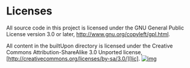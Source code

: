 # Licenses #

All source code in this project is licensed under the GNU General Public License version 3.0 or later, http://www.gnu.org/copyleft/gpl.html.

All content in the builtUpon directory is licensed under the Creative Commons Attribution-ShareAlike 3.0 Unported license, [http://creativecommons.org/licenses/by-sa/3.0/][lic].   [![img]][lic] 

[lic]: http://creativecommons.org/licenses/by-sa/3.0/

[img]: http://i.creativecommons.org/l/by-sa/3.0/88x31.png
